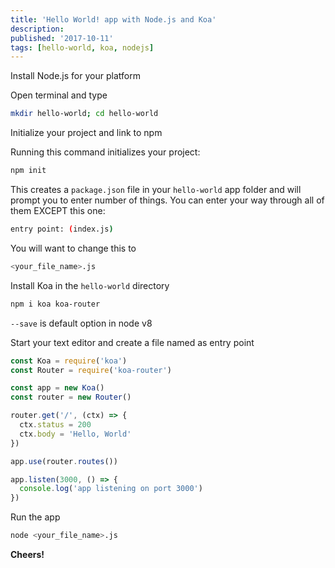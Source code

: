 ```yaml
---
title: 'Hello World! app with Node.js and Koa'
description:
published: '2017-10-11'
tags: [hello-world, koa, nodejs]
---
```


Install Node.js for your platform

Open terminal and type

```sh
mkdir hello-world; cd hello-world
```

Initialize your project and link to npm

Running this command initializes your project:

```sh
npm init
```

This creates a `package.json` file in your `hello-world` app folder and will prompt you to enter number of things. You can enter your way through all of them EXCEPT this one:

```sh
entry point: (index.js)
```

You will want to change this to

```sh
<your_file_name>.js
```

Install Koa in the `hello-world` directory

```sh
npm i koa koa-router
```

`--save` is default option in node v8

Start your text editor and create a file named as entry point

```js [index.js]
const Koa = require('koa')
const Router = require('koa-router')

const app = new Koa()
const router = new Router()

router.get('/', (ctx) => {
  ctx.status = 200
  ctx.body = 'Hello, World'
})

app.use(router.routes())

app.listen(3000, () => {
  console.log('app listening on port 3000')
})
```

Run the app

```sh
node <your_file_name>.js
```

**Cheers!**
